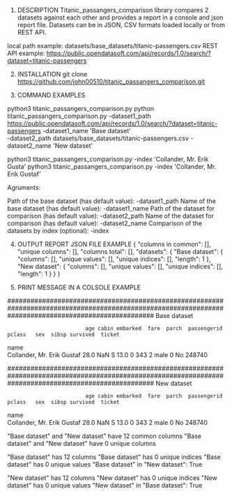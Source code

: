 1) DESCRIPTION
Titanic_passangers_comparison library compares 2 datasets against each other and provides a report in a console
and json report file. Datasets can be in JSON, CSV formats loaded locally or from REST API.

local path example: datasets/base_datasets/titanic-passengers.csv
REST API example: https://public.opendatasoft.com/api/records/1.0/search/?dataset=titanic-passengers

2) INSTALLATION
git clone https://github.com/john00510/titanic_passangers_comparison.git

3) COMMAND EXAMPLES

python3 titanic_passangers_comparison.py
python titanic_passangers_comparison.py -dataset1_path https://public.opendatasoft.com/api/records/1.0/search/?dataset=titanic-passengers -dataset1_name 'Base dataset'\
  -dataset2_path datasets/base_datasets/titanic-passengers.csv -dataset2_name 'New dataset'

python3 titanic_passangers_comparison.py -index 'Collander, Mr. Erik Gusta'
python3 titanic_passangers_comparison.py -index 'Collander, Mr. Erik Gustaf'

Agruments: 

Path of the base dataset (has default value): -dataset1_path
Name of the base dataset (has default value): -dataset1_name
Path of the dataset for comparison (has default value): -dataset2_path
Name of the dataset for comparison (has default value): -dataset2_name
Comparison of the datasets by index (optional): -index

4) OUTPUT REPORT JSON FILE EXAMPLE
{
  "columns in common": [],
  "unique columns": [],
  "columns total": [],
  "datasets": {
    "Base dataset": {
      "columns": [],
      "unique values": [],
      "unique indices": [],
      "length": 1
    },
    "New dataset": {
      "columns": [],
      "unique values": [],
      "unique indices": [],
      "length": 1
    }
  }
}

5) PRINT MESSAGE IN A COLSOLE EXAMPLE

######################################################################################################################################################
Base dataset 

                             age cabin embarked  fare  parch  passengerid  pclass   sex  sibsp survived  ticket
name                                                                                                           
Collander, Mr. Erik Gustaf  28.0   NaN        S  13.0      0          343       2  male      0       No  248740 

######################################################################################################################################################
New dataset 

                             age cabin embarked  fare  parch  passengerid  pclass   sex  sibsp survived  ticket
name                                                                                                           
Collander, Mr. Erik Gustaf  28.0   NaN        S  13.0      0          343       2  male      0       No  248740 

"Base dataset" and "New dataset" have 12 common columns
"Base dataset" and "New dataset" have 0 unique columns

"Base dataset" has 12 columns
"Base dataset" has 0 unique indices
"Base dataset" has 0 unique values
"Base dataset" in "New dataset": True

"New dataset" has 12 columns
"New dataset" has 0 unique indices
"New dataset" has 0 unique values
"New dataset" in "Base dataset": True
